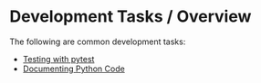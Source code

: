 # Development Tasks / Overview

The following are common development tasks:

* [Testing with pytest](testing-pytest)
* [Documenting Python Code](documenting)
